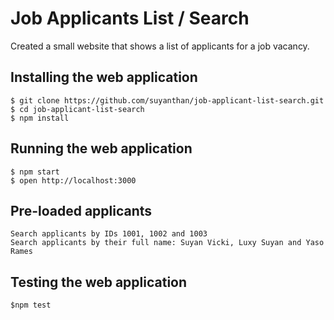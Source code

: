 # Job Applicants List / Search
Created a small website that shows a list of applicants for a job vacancy.

## Installing the web application
```
$ git clone https://github.com/suyanthan/job-applicant-list-search.git
$ cd job-applicant-list-search
$ npm install
```
## Running the web application
```
$ npm start
$ open http://localhost:3000
```
## Pre-loaded applicants
```
Search applicants by IDs 1001, 1002 and 1003
Search applicants by their full name: Suyan Vicki, Luxy Suyan and Yaso Rames
```
## Testing the web application
```
$npm test
```
